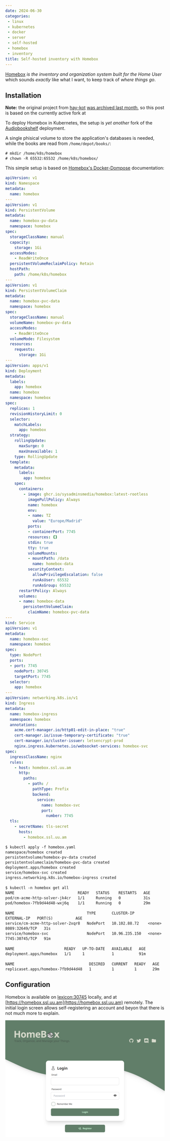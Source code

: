 ```yaml
---
date: 2024-06-30
categories:
 - linux
 - kubernetes
 - docker
 - server
 - self-hosted
 - homebox
 - inventory
title: Self-hosted inventory with Homebox
---
```


[Homebox](https://homebox.sysadminsmedia.com/en/)
*is the inventory and organization system built for the Home User*
which sounds *exactly* like what I want, to keep track of 
*where things go*.

<!-- more -->

## Installation

**Note:** the original project from 
[hay-kot](https://github.com/hay-kot)
[was archived last month](https://github.com/hay-kot/homebox/issues/919), so this post is based on the currently active fork at


To deploy Homebox in Kubernetes, the setup is *yet another* fork
of the [Audiobookshelf](2024-02-28-audiobookshelf-on-kubernetes.md)
deployment.

A single phisical volume to store the application's databases is
needed, while the books are read from `/home/depot/books/`:

```
# mkdir /home/k8s/homebox
# chown -R 65532:65532 /home/k8s/homebox/
```

This simple setup is based on
[Homebox's Docker-Dompose](https://homebox.sysadminsmedia.com/en/quick-start#docker-compose)
documentation:

```yaml
apiVersion: v1
kind: Namespace
metadata:
  name: homebox
---
apiVersion: v1
kind: PersistentVolume
metadata:
  name: homebox-pv-data
  namespace: homebox
spec:
  storageClassName: manual
  capacity:
    storage: 1Gi
  accessModes:
    - ReadWriteOnce
  persistentVolumeReclaimPolicy: Retain
  hostPath:
    path: /home/k8s/homebox
---
apiVersion: v1
kind: PersistentVolumeClaim
metadata:
  name: homebox-pvc-data
  namespace: homebox
spec:
  storageClassName: manual
  volumeName: homebox-pv-data
  accessModes:
    - ReadWriteOnce
  volumeMode: Filesystem
  resources:
    requests:
      storage: 1Gi
---
apiVersion: apps/v1
kind: Deployment
metadata:
  labels:
    app: homebox
  name: homebox
  namespace: homebox
spec:
  replicas: 1
  revisionHistoryLimit: 0
  selector:
    matchLabels:
      app: homebox
  strategy:
    rollingUpdate:
      maxSurge: 0
      maxUnavailable: 1
    type: RollingUpdate
  template:
    metadata:
      labels:
        app: homebox
    spec:
      containers:
        - image: ghcr.io/sysadminsmedia/homebox:latest-rootless
          imagePullPolicy: Always
          name: homebox
          env:
          - name: TZ
            value: "Europe/Madrid"
          ports:
          - containerPort: 7745
          resources: {}
          stdin: true
          tty: true
          volumeMounts:
          - mountPath: /data
            name: homebox-data
          securityContext:
            allowPrivilegeEscalation: false
            runAsUser: 65532
            runAsGroup: 65532
      restartPolicy: Always
      volumes:
      - name: homebox-data
        persistentVolumeClaim:
          claimName: homebox-pvc-data
---
kind: Service
apiVersion: v1
metadata:
  name: homebox-svc
  namespace: homebox
spec:
  type: NodePort
  ports:
  - port: 7745
    nodePort: 30745
    targetPort: 7745
  selector:
    app: homebox
---
apiVersion: networking.k8s.io/v1
kind: Ingress
metadata:
  name: homebox-ingress
  namespace: homebox
  annotations:
    acme.cert-manager.io/http01-edit-in-place: "true"
    cert-manager.io/issue-temporary-certificate: "true"
    cert-manager.io/cluster-issuer: letsencrypt-prod
    nginx.ingress.kubernetes.io/websocket-services: homebox-svc
spec:
  ingressClassName: nginx
  rules:
    - host: homebox.ssl.uu.am
      http:
        paths:
          - path: /
            pathType: Prefix
            backend:
              service:
                name: homebox-svc
                port:
                  number: 7745
  tls:
    - secretName: tls-secret
      hosts:
        - homebox.ssl.uu.am
```

```
$ kubectl apply -f homebox.yaml
namespace/homebox created
persistentvolume/homebox-pv-data created
persistentvolumeclaim/homebox-pvc-data created
deployment.apps/homebox created
service/homebox-svc created
ingress.networking.k8s.io/homebox-ingress created

$ kubectl -n homebox get all
NAME                            READY   STATUS    RESTARTS   AGE
pod/cm-acme-http-solver-jk4cr   1/1     Running   0          31s
pod/homebox-7fb9d44d48-wxj6q    1/1     Running   0          29m

NAME                                TYPE       CLUSTER-IP      EXTERNAL-IP   PORT(S)          AGE
service/cm-acme-http-solver-2xqr8   NodePort   10.102.88.72    <none>        8089:32649/TCP   31s
service/homebox-svc                 NodePort   10.96.235.150   <none>        7745:30745/TCP   91m

NAME                      READY   UP-TO-DATE   AVAILABLE   AGE
deployment.apps/homebox   1/1     1            1           91m

NAME                                 DESIRED   CURRENT   READY   AGE
replicaset.apps/homebox-7fb9d44d48   1         1         1       29m
```

## Configuration

Homebox is available on 
[lexicon:30745](http://lexicon:30745) locally, and at
[https://homebox.ssl.uu.am](https://homebox.ssl.uu.am)
remotely. The initial login screen allows self-registering an
account and beyon that there is not much more to explain.

![Homebox login](../media/2024-07-10-self-hosted-inventory-with-homebox/homebox-login.png)
